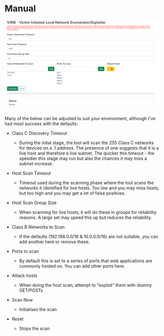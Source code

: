 # Manual

![Overview](/images/V-1.0-Overview.png)

Many of the below can be adjusted to suit your environment, although I've had most success with the defaults:


* Class C Discovery Timeout
    * During the inital stage, the tool will scan the 255 Class C networks for devices on a .1 address. The presence of one suggests that it is a live host and therefore a live subnet. The quicker this timeout - the speedier this stage may run but also the chances it may miss a subnet increase.

* Host Scan Timeout
  * Timeout used during the scanning phase where the tool scans the networks it identified for live hosts. Too low and you may miss hosts, but too high and you may get a lot of false positives.

* Host Scan Group Size
  *  When scanning for live hosts, it will do these in groups for reliability reasons. A large set may speed this up but reduces the reliability.

* Class B Networks to Scan
  * If the defaults (192.168.0.0/16 & 10.0.0.0/16) are not suitable, you can add another here or remove these.

* Ports to scan
  * By default this is set to a series of ports that web applications are commonly hosted on. You can add other ports here. 

* Attack hosts
  * When doing the host scan, attempt to "exploit" them with dummy GET/POSTs

* Scan Now
  * Initialises the scan

* Reset
  * Stops the scan 
